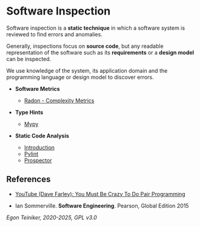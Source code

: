 # Software Inspection 

Software inspection is a **static technique** in which a software system is reviewed to find errors and anomalies.

Generally, inspections focus on **source code**, but any readable representation of the software such as its 
**requirements** or a **design model** can be inspected.

We use knowledge of the system, its application domain and the programming language or design model to discover errors.

* **Software Metrics**
    * [Radon - Complexity Metrics](software-metrics/radon)

* **Type Hints**
    * [Mypy](static-analysis/type-hints)  

* **Static Code Analysis**
    * [Introduction](static-analysis)
    * [Pylint](static-analysis/pylint)
    * [Prospector](static-analysis/prospector)

## References
* [YouTube (Dave Farley): You Must Be Crazy To Do Pair Programming](https://youtu.be/t92iupKHo8M)

* Ian Sommerville. **Software Engineering**. Pearson, Global Edition 2015

*Egon Teiniker, 2020-2025, GPL v3.0*
